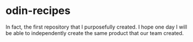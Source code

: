 # odin-recipes
In fact, the first repository that I purposefully created.
I hope one day I will be able to independently create the same product that our team created.